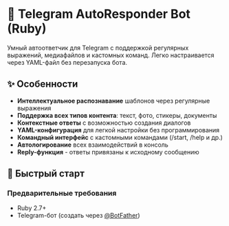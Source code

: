 # 🤖 Telegram AutoResponder Bot (Ruby)

Умный автоответчик для Telegram с поддержкой регулярных выражений, медиафайлов и кастомных команд. Легко настраивается через YAML-файл без перезапуска бота.

## ✨ Особенности

- **Интеллектуальное распознавание** шаблонов через регулярные выражения
- **Поддержка всех типов контента**: текст, фото, стикеры, документы
- **Контекстные ответы** с возможностью создания диалогов
- **YAML-конфигурация** для легкой настройки без программирования
- **Командный интерфейс** с кастомными командами (/start, /help и др.)
- **Автологирование** всех взаимодействий в консоль
- **Reply-функция** - ответы привязаны к исходному сообщению

## 🚀 Быстрый старт

### Предварительные требования
- Ruby 2.7+
- Telegram-бот (создать через [@BotFather](https://t.me/BotFather))
